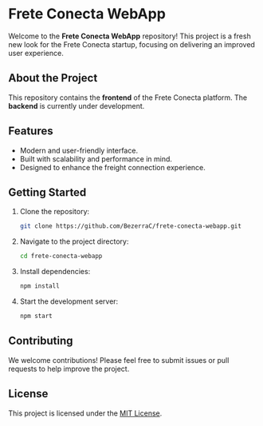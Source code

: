 # Frete Conecta WebApp

Welcome to the **Frete Conecta WebApp** repository! This project is a fresh new look for the Frete Conecta startup, focusing on delivering an improved user experience.

## About the Project

This repository contains the **frontend** of the Frete Conecta platform. The **backend** is currently under development.

## Features

- Modern and user-friendly interface.
- Built with scalability and performance in mind.
- Designed to enhance the freight connection experience.

## Getting Started

1. Clone the repository:
    ```bash
    git clone https://github.com/BezerraC/frete-conecta-webapp.git
    ```
2. Navigate to the project directory:
    ```bash
    cd frete-conecta-webapp
    ```
3. Install dependencies:
    ```bash
    npm install
    ```
4. Start the development server:
    ```bash
    npm start
    ```

## Contributing

We welcome contributions! Please feel free to submit issues or pull requests to help improve the project.

## License

This project is licensed under the [MIT License](LICENSE).